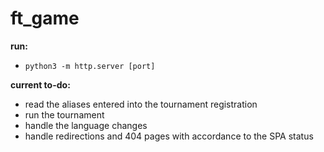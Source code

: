 # ft_game
__run:__
* <code>python3 -m http.server [port] </code>

__current to-do:__
* read the aliases entered into the tournament registration
* run the tournament
* handle the language changes
* handle redirections and 404 pages with accordance to the SPA status

